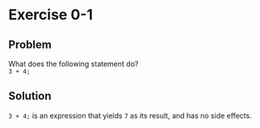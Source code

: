 # Exercise 0-1

## Problem
What does the following statement do?  
`3 + 4;`

## Solution
`3 + 4;` is an expression that yields `7` as its result, and has no side effects.
